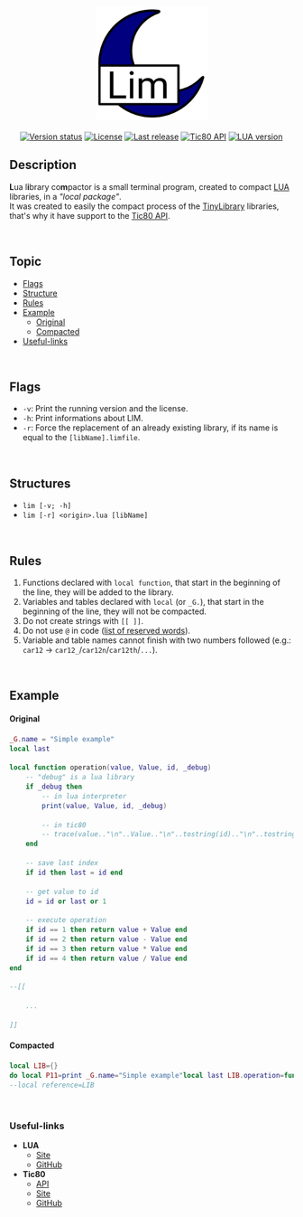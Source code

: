<div align="center">
    <img src="https://github.com/duckafire/LIM/blob/main/lim-icon.png" width="200"/>
</div>

<br>

<div align="center">
    <a href=""> <img alt="Version status" src="https://img.shields.io/badge/Version%20status-beta-%23dd8800" /></a>
    <a href=""> <img alt="License"        src="https://img.shields.io/badge/License-MIT-%23a61f82"           /></a>
    <a href=""> <img alt="Last release"   src="https://img.shields.io/badge/Last%20release-v0.0.0-%2325a319" /></a>
    <a href=""> <img alt="Tic80 API"      src="https://img.shields.io/badge/Tic80%20API-1.0.2164-blue"       /></a>
    <a href=""> <img alt="LUA version"    src="https://img.shields.io/badge/LUA%20version-5.4-%236d1993"     /></a>
</div>

## Description
**L**ua l**i**brary co**m**pactor is a small terminal program, created to compact [LUA](https://lua.org "LUA official site") libraries, in a *"local package"*. <br>
It was created to easily the compact process of the [TinyLibrary](https://github.com/duckafire/TinyLibrary "Tic80 project") libraries,
that's why it have support to the [Tic80 API](https://github.com/nesbox/TIC-80/wiki/api "Tic80 official wiki").

<br>

## Topic
* [Flags](#flags)
* [Structure](#structure)
* [Rules](#rules)
* [Example](#example)
  * [Original](#original)
  * [Compacted](#compacted)
* [Useful-links](#useful-links)

<br>

## Flags
* `-v`: Print the running version and the license.
* `-h`: Print informations about LIM. 
* `-r`: Force the replacement of an already existing library, if its name is equal to the `[libName].limfile`.

<br>

## Structures
* `lim [-v; -h]`
* `lim [-r] <origin>.lua [libName]`

<br>

## Rules

1. Functions declared with `local function`, that start in the beginning of the line, they will be added to the library.
2. Variables and tables declared with `local` (or `_G.`), that start in the beginning of the line, they will not be compacted.
3. Do not create strings with `[[ ]]`.
4. Do not use `@` in code ([list of reserved words](https://github.com/duckafire/LIM/tree/main/RESERVED_WORDS.txt "All reserved words of the LIM")).
5. Variable and table names cannot finish with two numbers followed (e.g.: `car12` -> `car12_`/`car12n`/`car12th`/`...`).

<br>

## Example
#### Original
``` lua
_G.name = "Simple example"
local last

local function operation(value, Value, id, _debug)
    -- "debug" is a lua library
    if _debug then
        -- in lua interpreter
        print(value, Value, id, _debug)

        -- in tic80
        -- trace(value.."\n"..Value.."\n"..tostring(id).."\n"..tostring(debug), 4)
    end
    
    -- save last index
    if id then last = id end
    
    -- get value to id
    id = id or last or 1
    
    -- execute operation
    if id == 1 then return value + Value end
    if id == 2 then return value - Value end
    if id == 3 then return value * Value end
    if id == 4 then return value / Value end
end

--[[

    ...

]]
```

#### Compacted
``` lua
local LIB={}
do local P11=print _G.name="Simple example"local last LIB.operation=function(v,V,i,_)if _ then P11(v,V,i,_)end if i then last=i end i=i or last or 1 if i==1 then return v+V end if i==2 then return v-V end if i==3 then return v*V end if i==4 then return v/V end end end
--local reference=LIB
```

<br>

### Useful-links
* **LUA**
  * [Site](https://lua.org)
  * [GitHub](https://github.com/lua/lua)
* **Tic80**
  * [API](https://github.com/nesbox/tic-80/wiki/api)
  * [Site](https://tic80.com)
  * [GitHub](https://github.com/nesbox/TIC-80)

